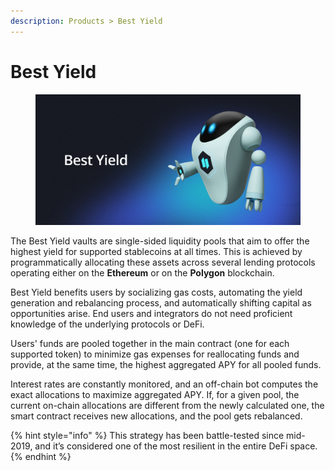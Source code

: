 ```yaml
---
description: Products > Best Yield
---
```


# Best Yield

<figure><img src="../../.gitbook/assets/BY 1.png" alt=""><figcaption></figcaption></figure>

The Best Yield vaults are single-sided liquidity pools that aim to offer the highest yield for supported stablecoins at all times. This is achieved by programmatically allocating these assets across several lending protocols operating either on the **Ethereum** or on the **Polygon** blockchain.&#x20;

Best Yield benefits users by socializing gas costs, automating the yield generation and rebalancing process, and automatically shifting capital as opportunities arise. End users and integrators do not need proficient knowledge of the underlying protocols or DeFi.&#x20;

Users' funds are pooled together in the main contract (one for each supported token) to minimize gas expenses for reallocating funds and provide, at the same time, the highest aggregated APY for all pooled funds.&#x20;

Interest rates are constantly monitored, and an off-chain bot computes the exact allocations to maximize aggregated APY. If, for a given pool, the current on-chain allocations are different from the newly calculated one, the smart contract receives new allocations, and the pool gets rebalanced.

{% hint style="info" %}
This strategy has been battle-tested since mid-2019, and it’s considered one of the most resilient in the entire DeFi space.
{% endhint %}
